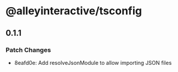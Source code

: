 # @alleyinteractive/tsconfig

## 0.1.1

### Patch Changes

- 8eafd0e: Add resolveJsonModule to allow importing JSON files
